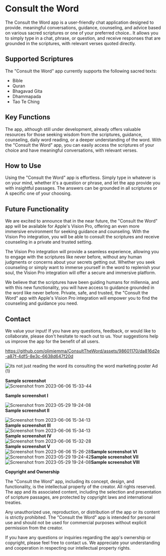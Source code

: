 # Consult the Word

The Consult the Word app is a user-friendly chat application designed to provide. meaningful conversations, guidance, counseling, and advice based on various sacred scriptures or one of your preferred choice.. It allows you to simply type in a chat, phrase, or question, and receive responses that are grounded in the scriptures, with relevant verses quoted directly. 

## Supported Scriptures

The "Consult the Word" app currently supports the following sacred texts:

- Bible
- Quran
- Bhagavad Gita
- Dhammapada
- Tao Te Ching

## Key Functions

The app, although still under development, already offers valuable resources for those seeking wisdom from the scriptures, guidance, counseling, daily word reading, or a deeper understanding of the word. With the "Consult the Word" app, you can easily access the scriptures of your choice and have meaningful conversations, with relevant verses.

## How to Use

Using the "Consult the Word" app is effortless. Simply type in whatever is on your mind, whether it's a question or phrase, and let the app provide you with insightful passages. The answers can be grounded in all scriptures or A specific one of your choosing.


## Future Functionality

We are excited to announce that in the near future, the "Consult the Word" app will be available for Apple's Vision Pro, offering an even more immersive environment for seeking guidance and counseling. With the Vision Pro integration, you will be able to consult the scriptures and receive counseling in a private and trusted setting.

The Vision Pro integration will provide a seamless experience, allowing you to engage with the scriptures like never before, without  any human judgments or concerns about your secrets getting out. Whether you seek counseling or simply want to immerse yourself in the word to replenish your soul, the Vision Pro integration will offer a secure and immersive platform.

We believe that the scriptures have been guiding humans for millennia, and with this new functionality, you will have access to guidance grounded in the word like never before. Private, safe, and trusted, the "Consult the Word" app with Apple's Vision Pro integration will empower you to find the counseling and guidance you need.



## Contact

We value your input! If you have any questions, feedback, or would like to collaborate, please don't hesitate to reach out to us. Your suggestions help us improve the app for the benefit of all users.

https://github.com/olimiemma/ConsultTheWord/assets/98601170/da816d2e-a87f-4df5-8e3c-6638d647f20d

![its not just reading the word its consulting the word marketing poster Ad (1)](https://github.com/olimiemma/ConsultTheWord/assets/98601170/dc5aebc6-198f-44d9-a752-533c3c1a1a91)

<b>Sample screenshot </b><br>
![Screenshot from 2023-06-06 15-33-44](https://github.com/olimiemma/ConsultTheWord/assets/98601170/b8849105-92ce-4021-882b-e148165c86e4)


<b>Sample screenshot I </b><br>

![Screenshot from 2023-05-29 19-24-08](https://github.com/olimiemma/ConsultTheWord/assets/98601170/7813b7d1-1024-469a-8858-9ab76655800c)
<br>
<b>Sample screenshot II </b><br>

![Screenshot from 2023-06-06 15-34-13](https://github.com/olimiemma/ConsultTheWord/assets/98601170/55aa0065-620d-4517-8b96-a14356df4245)<br>
<b>Sample screenshot III </b><br>
![Screenshot from 2023-06-06 15-34-13](https://github.com/olimiemma/ConsultTheWord/assets/98601170/42c2ebfd-9cf9-4abe-b446-34ec2598041d)<br><b>Sample screenshot IV </b><br>
![Screenshot from 2023-06-06 15-32-28](https://github.com/olimiemma/ConsultTheWord/assets/98601170/4bf54460-9c2d-4502-883d-a670bbe7af2a)<br><b>Sample screenshot V </b><br>
![Screenshot from 2023-06-06 15-26-28](https://github.com/olimiemma/ConsultTheWord/assets/98601170/05b8eedc-75bb-4c6c-9115-0ad67b4ad2b8)<b>Sample screenshot VI </b><br>
![Screenshot from 2023-05-29 19-24-42](https://github.com/olimiemma/ConsultTheWord/assets/98601170/0032e174-3037-4ccc-9a2b-d4509f801965)<b>Sample screenshot VII </b><br>
![Screenshot from 2023-05-29 19-24-08](https://github.com/olimiemma/ConsultTheWord/assets/98601170/89d16306-7028-4d85-ae32-dbd1ecf6c4fe)<b>Sample screenshot VIII </b><br>


<b>Copyright and Ownership</b>

The "Consult the Word" app, including its concept, design, and functionality, is the intellectual property of the creator. All rights reserved. The app and its associated content, including the selection and presentation of scripture passages, are protected by copyright laws and international treaties.

Any unauthorized use, reproduction, or distribution of the app or its content is strictly prohibited. The "Consult the Word" app is intended for personal use and should not be used for commercial purposes without explicit permission from the creator.

If you have any questions or inquiries regarding the app's ownership or copyright, please feel free to contact us. We appreciate your understanding and cooperation in respecting our intellectual property rights.
